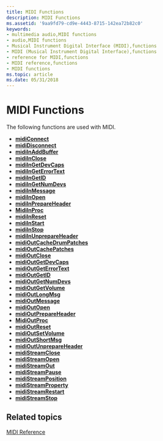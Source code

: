 ```yaml
---
title: MIDI Functions
description: MIDI Functions
ms.assetid: '9aa9fd79-cd9e-4443-8715-142ea72b82c0'
keywords:
- multimedia audio,MIDI functions
- audio,MIDI functions
- Musical Instrument Digital Interface (MIDI),functions
- MIDI (Musical Instrument Digital Interface),functions
- reference for MIDI,functions
- MIDI reference,functions
- MIDI functions
ms.topic: article
ms.date: 05/31/2018
---
```


# MIDI Functions

The following functions are used with MIDI.

-   [**midiConnect**](https://msdn.microsoft.com/library/Dd798446(v=VS.85).aspx)
-   [**midiDisconnect**](https://msdn.microsoft.com/library/Dd798447(v=VS.85).aspx)
-   [**midiInAddBuffer**](https://msdn.microsoft.com/library/Dd798450(v=VS.85).aspx)
-   [**midiInClose**](https://msdn.microsoft.com/library/Dd798452(v=VS.85).aspx)
-   [**midiInGetDevCaps**](https://msdn.microsoft.com/library/Dd798453(v=VS.85).aspx)
-   [**midiInGetErrorText**](https://msdn.microsoft.com/library/Dd798454(v=VS.85).aspx)
-   [**midiInGetID**](https://msdn.microsoft.com/library/Dd798455(v=VS.85).aspx)
-   [**midiInGetNumDevs**](https://msdn.microsoft.com/library/Dd798456(v=VS.85).aspx)
-   [**midiInMessage**](https://msdn.microsoft.com/library/Dd798457(v=VS.85).aspx)
-   [**midiInOpen**](https://msdn.microsoft.com/library/Dd798458(v=VS.85).aspx)
-   [**midiInPrepareHeader**](https://msdn.microsoft.com/library/Dd798459(v=VS.85).aspx)
-   [**MidiInProc**](https://msdn.microsoft.com/library/Dd798460(v=VS.85).aspx)
-   [**midiInReset**](https://msdn.microsoft.com/library/Dd798461(v=VS.85).aspx)
-   [**midiInStart**](https://msdn.microsoft.com/library/Dd798462(v=VS.85).aspx)
-   [**midiInStop**](https://msdn.microsoft.com/library/Dd798463(v=VS.85).aspx)
-   [**midiInUnprepareHeader**](https://msdn.microsoft.com/library/Dd798464(v=VS.85).aspx)
-   [**midiOutCacheDrumPatches**](https://msdn.microsoft.com/library/Dd798465(v=VS.85).aspx)
-   [**midiOutCachePatches**](https://msdn.microsoft.com/library/Dd798466(v=VS.85).aspx)
-   [**midiOutClose**](https://msdn.microsoft.com/library/Dd798468(v=VS.85).aspx)
-   [**midiOutGetDevCaps**](https://msdn.microsoft.com/library/Dd798469(v=VS.85).aspx)
-   [**midiOutGetErrorText**](https://msdn.microsoft.com/library/Dd798470(v=VS.85).aspx)
-   [**midiOutGetID**](https://msdn.microsoft.com/library/Dd798471(v=VS.85).aspx)
-   [**midiOutGetNumDevs**](https://msdn.microsoft.com/library/Dd798472(v=VS.85).aspx)
-   [**midiOutGetVolume**](https://msdn.microsoft.com/library/Dd798473(v=VS.85).aspx)
-   [**midiOutLongMsg**](https://msdn.microsoft.com/library/Dd798474(v=VS.85).aspx)
-   [**midiOutMessage**](https://msdn.microsoft.com/library/Dd798475(v=VS.85).aspx)
-   [**midiOutOpen**](https://msdn.microsoft.com/library/Dd798476(v=VS.85).aspx)
-   [**midiOutPrepareHeader**](https://msdn.microsoft.com/library/Dd798477(v=VS.85).aspx)
-   [**MidiOutProc**](https://msdn.microsoft.com/library/Dd798478(v=VS.85).aspx)
-   [**midiOutReset**](https://msdn.microsoft.com/library/Dd798479(v=VS.85).aspx)
-   [**midiOutSetVolume**](https://msdn.microsoft.com/library/Dd798480(v=VS.85).aspx)
-   [**midiOutShortMsg**](https://msdn.microsoft.com/library/Dd798481(v=VS.85).aspx)
-   [**midiOutUnprepareHeader**](https://msdn.microsoft.com/library/Dd798482(v=VS.85).aspx)
-   [**midiStreamClose**](https://msdn.microsoft.com/library/Dd798485(v=VS.85).aspx)
-   [**midiStreamOpen**](https://msdn.microsoft.com/library/Dd798486(v=VS.85).aspx)
-   [**midiStreamOut**](https://msdn.microsoft.com/library/Dd798487(v=VS.85).aspx)
-   [**midiStreamPause**](https://msdn.microsoft.com/library/Dd798488(v=VS.85).aspx)
-   [**midiStreamPosition**](https://msdn.microsoft.com/library/Dd798489(v=VS.85).aspx)
-   [**midiStreamProperty**](https://msdn.microsoft.com/library/Dd798490(v=VS.85).aspx)
-   [**midiStreamRestart**](https://msdn.microsoft.com/library/Dd798491(v=VS.85).aspx)
-   [**midiStreamStop**](https://msdn.microsoft.com/library/Dd798492(v=VS.85).aspx)

## Related topics

<dl> <dt>

[MIDI Reference](midi-reference.md)
</dt> </dl>

 

 




